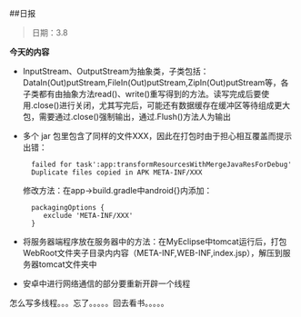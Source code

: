 ##日报
> 日期：3.8

**今天的内容**

* InputStream、OutputStream为抽象类，子类包括：
DataIn(Out)putStream,FileIn(Out)putStream,ZipIn(Out)putStream等，各子类都有由抽象方法read()、write()重写得到的方法。读写完成后要使用.close()进行关闭，尤其写完后，可能还有数据缓存在缓冲区等待组成更大包，需要通过.close()强制输出，通过.Flush()方法人为输出
* 多个 jar 包里包含了同样的文件XXX，因此在打包时由于担心相互覆盖而提示出错：
				
		failed for task':app:transformResourcesWithMergeJavaResForDebug'
		Duplicate files copied in APK META-INF/XXX
	修改方法：在app->build.gradle中android{}内添加：
	
		packagingOptions {
           exclude 'META-INF/XXX'
    	}
* 将服务器端程序放在服务器中的方法：在MyEclipse中tomcat运行后，打包WebRoot文件夹子目录内内容（META-INF,WEB-INF,index.jsp），解压到服务器tomcat文件夹中
* 安卓中进行网络通信的部分要重新开辟一个线程

怎么写多线程。。。忘了。。。。。回去看书。。。。。
